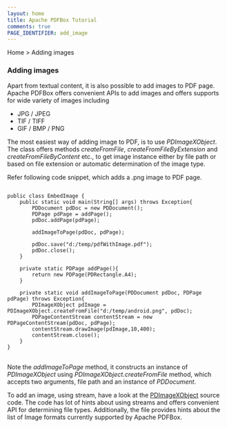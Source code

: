 ```yaml
---
layout: home
title: Apache PDFBox Tutorial
comments: true
PAGE_IDENTIFIER: add_image
---
```


<div class="demo-crumbs mdl-color-text--grey-500">
  Home &gt; Adding images
</div>

### Adding images

Apart from textual content, it is also possible to add images to PDF page. Apache
PDFBox offers convenient APIs to add images and offers supports for wide variety
of images including

- JPG / JPEG
- TIF / TIFF
- GIF / BMP / PNG

The most easiest way of adding image to PDF, is to use *PDImageXObject*. The class
offers methods *createFromFile*, *createFromFileByExtension*  and *createFromFileByContent*
etc., to get image instance either by file path or based on file extension or automatic
determination of the image type.

Refer following code snippet, which adds a .png image to PDF page.

<pre>
<code class="java">
public class EmbedImage {
    public static void main(String[] args) throws Exception{
        PDDocument pdDoc = new PDDocument();
        PDPage pdPage = addPage();
        pdDoc.addPage(pdPage);

        addImageToPage(pdDoc, pdPage);

        pdDoc.save("d:/temp/pdfWithImage.pdf");
        pdDoc.close();
    }

    private static PDPage addPage(){
        return new PDPage(PDRectangle.A4);
    }

    private static void addImageToPage(PDDocument pdDoc, PDPage pdPage) throws Exception{
        PDImageXObject pdImage = PDImageXObject.createFromFile("d:/temp/android.png", pdDoc);
        PDPageContentStream contentStream = new PDPageContentStream(pdDoc, pdPage);
        contentStream.drawImage(pdImage,10,400);
        contentStream.close();
    }
}
</code>
</pre>

Note the *addImageToPage* method, it constructs an instance of *PDImageXObject*
using *PDImageXObject.createFromFile* method, which accepts two arguments, file path
and an instance of *PDDocument*.

To add an image, using stream, have a look at the [PDImageXObject](https://apache.googlesource.com/pdfbox/+/trunk/pdfbox/src/main/java/org/apache/pdfbox/pdmodel/graphics/image/PDImageXObject.java)
source code. The code has lot of hints about using streams and offers convenient
API for determining file types. Additionally, the file provides hints about the
list of Image formats currently supported by Apache PDFBox.
